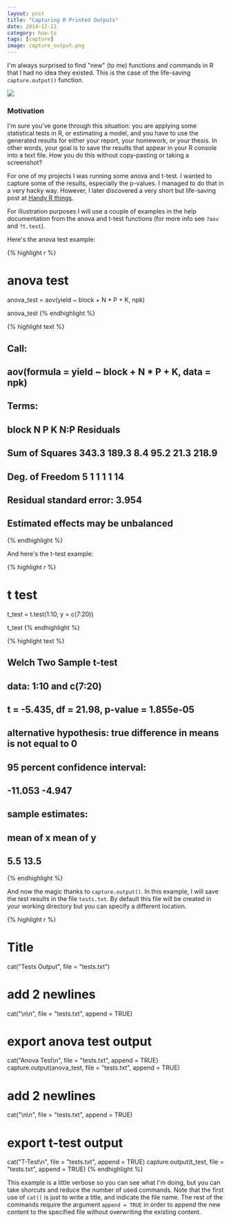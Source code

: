 ```yaml
---
layout: post
title: "Capturing R Printed Outputs"
date: 2014-12-21
category: how-to
tags: [capture]
image: capture_output.png
---
```


I'm always surprised to find "new" (to me) functions and commands in R that I had no idea they existed. This is the case of the life-saving ```capture.output()``` function.

<!--more-->

<img src="{{ site.url }}/images/blog/capture_output.png" />


### Motivation

I'm sure you've gone through this situation: you are applying some statistical tests in R, or estimating a model, and you have to use the generated results for either your report, your homework, or your thesis. In other words, your goal is to save the results that appear in your R console into a text file. How you do this without copy-pasting or taking a screenshot?

For one of my projects I was running some anova and t-test. I wanted to capture some of the results, especially the p-values. I managed to do that in a very hacky way. However, I later discovered a very short but life-saving post at 
[Handy R things](http://rstatistics.tumblr.com/post/417394222/export-anova-table).

For illustration purposes I will use a couple of examples in the help documentation from the anova and t-test functions (for more info see ```?aov``` and ```?t.test```).

Here's the anova test example:

{% highlight r %}
# anova test
anova_test = aov(yield ~ block + N * P + K, npk)

anova_test
{% endhighlight %}



{% highlight text %}
## Call:
##    aov(formula = yield ~ block + N * P + K, data = npk)
## 
## Terms:
##                 block     N     P     K   N:P Residuals
## Sum of Squares  343.3 189.3   8.4  95.2  21.3     218.9
## Deg. of Freedom     5     1     1     1     1        14
## 
## Residual standard error: 3.954
## Estimated effects may be unbalanced
{% endhighlight %}


And here's the t-test example:

{% highlight r %}
# t test
t_test = t.test(1:10, y = c(7:20))

t_test
{% endhighlight %}



{% highlight text %}
## 
## 	Welch Two Sample t-test
## 
## data:  1:10 and c(7:20)
## t = -5.435, df = 21.98, p-value = 1.855e-05
## alternative hypothesis: true difference in means is not equal to 0
## 95 percent confidence interval:
##  -11.053  -4.947
## sample estimates:
## mean of x mean of y 
##       5.5      13.5
{% endhighlight %}


And now the magic thanks to ```capture.output()```. In this example, I will save the test results in the file ```tests.txt```. By default this file will be created in your working directory but you can specify a different location. 


{% highlight r %}
# Title
cat("Tests Output", file = "tests.txt")
# add 2 newlines
cat("\n\n", file = "tests.txt", append = TRUE)
# export anova test output
cat("Anova Test\n", file = "tests.txt", append = TRUE)
capture.output(anova_test, file = "tests.txt", append = TRUE)
# add 2 newlines
cat("\n\n", file = "tests.txt", append = TRUE)
# export t-test output
cat("T-Test\n", file = "tests.txt", append = TRUE)
capture.output(t_test, file = "tests.txt", append = TRUE)
{% endhighlight %}


This example is a little verbose so you can see what I'm doing, but you can take shorcuts and reduce the number of used commands. Note that the first use of ```cat()``` is just to write a title, and indicate the file name. The rest of the commands require the argument ```append = TRUE``` in order to append the new content to the specified file without overwriting the existing content.


